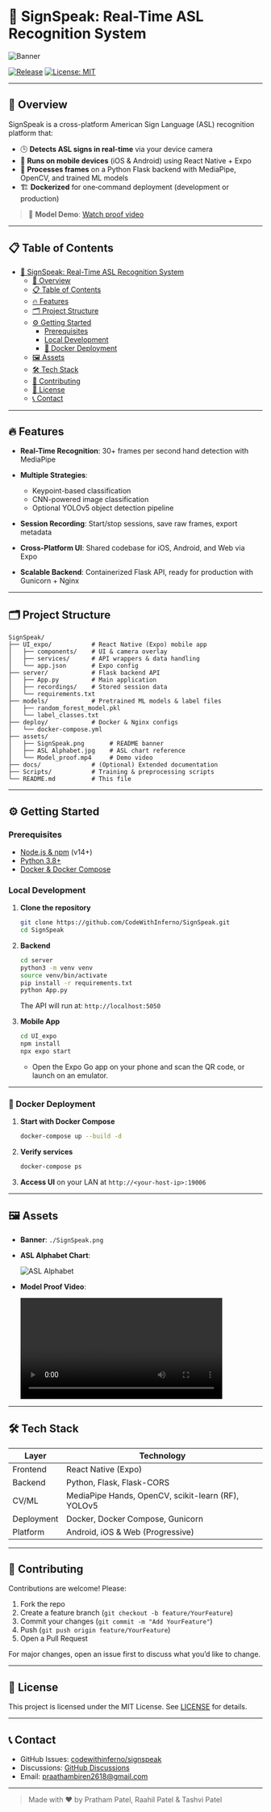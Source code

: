# 🧠 SignSpeak: Real-Time ASL Recognition System

![Banner](./SignSpeak.png)

[![Release](https://img.shields.io/github/v/release/CodeWithInferno/SignSpeak)](https://github.com/CodeWithInferno/SignSpeak/releases)
[![License: MIT](https://img.shields.io/badge/License-MIT-yellow.svg)](./LICENSE)

---

## 🚀 Overview

SignSpeak is a cross-platform American Sign Language (ASL) recognition platform that:

* 🕒 **Detects ASL signs in real-time** via your device camera
* 📱 **Runs on mobile devices** (iOS & Android) using React Native + Expo
* 🤖 **Processes frames** on a Python Flask backend with MediaPipe, OpenCV, and trained ML models
* 🏗️ **Dockerized** for one‑command deployment (development or production)

> 🎥 **Model Demo**: [Watch proof video](./Model_proof.mp4)

---

## 📋 Table of Contents

- [🧠 SignSpeak: Real-Time ASL Recognition System](#-signspeak-real-time-asl-recognition-system)
  - [🚀 Overview](#-overview)
  - [📋 Table of Contents](#-table-of-contents)
  - [🔥 Features](#-features)
  - [🗂 Project Structure](#-project-structure)
  - [⚙️ Getting Started](#️-getting-started)
    - [Prerequisites](#prerequisites)
    - [Local Development](#local-development)
    - [🐳 Docker Deployment](#-docker-deployment)
  - [🖼️ Assets](#️-assets)
  - [🛠️ Tech Stack](#️-tech-stack)
  - [🤝 Contributing](#-contributing)
  - [📖 License](#-license)
  - [📞 Contact](#-contact)

---

## 🔥 Features

* **Real-Time Recognition**: 30+ frames per second hand detection with MediaPipe
* **Multiple Strategies**:

  * Keypoint-based classification
  * CNN-powered image classification
  * Optional YOLOv5 object detection pipeline
* **Session Recording**: Start/stop sessions, save raw frames, export metadata
* **Cross-Platform UI**: Shared codebase for iOS, Android, and Web via Expo
* **Scalable Backend**: Containerized Flask API, ready for production with Gunicorn + Nginx

---

## 🗂 Project Structure

```
SignSpeak/
├── UI_expo/           # React Native (Expo) mobile app
│   ├── components/    # UI & camera overlay
│   ├── services/      # API wrappers & data handling
│   └── app.json       # Expo config
├── server/            # Flask backend API
│   ├── App.py         # Main application
│   ├── recordings/    # Stored session data
│   └── requirements.txt
├── models/            # Pretrained ML models & label files
│   ├── random_forest_model.pkl
│   └── label_classes.txt
├── deploy/            # Docker & Nginx configs
│   └── docker-compose.yml
├── assets/
│   ├── SignSpeak.png       # README banner
│   ├── ASL Alphabet.jpg    # ASL chart reference
│   └── Model_proof.mp4     # Demo video
├── docs/              # (Optional) Extended documentation
├── Scripts/           # Training & preprocessing scripts
└── README.md          # This file
```

---

## ⚙️ Getting Started

### Prerequisites

* [Node.js & npm](https://nodejs.org/) (v14+)
* [Python 3.8+](https://www.python.org/)
* [Docker & Docker Compose](https://docs.docker.com/)

### Local Development

1. **Clone the repository**

   ```bash
   git clone https://github.com/CodeWithInferno/SignSpeak.git
   cd SignSpeak
   ```

2. **Backend**

   ```bash
   cd server
   python3 -m venv venv
   source venv/bin/activate
   pip install -r requirements.txt
   python App.py
   ```

   The API will run at: `http://localhost:5050`

3. **Mobile App**

   ```bash
   cd UI_expo
   npm install
   npx expo start
   ```

   * Open the Expo Go app on your phone and scan the QR code, or launch on an emulator.

---

### 🐳 Docker Deployment

1. **Start with Docker Compose**

   ```bash
   docker-compose up --build -d
   ```
2. **Verify services**

   ```bash
   docker-compose ps
   ```
3. **Access UI** on your LAN at `http://<your-host-ip>:19006`

---

## 🖼️ Assets

* **Banner**: `./SignSpeak.png`

* **ASL Alphabet Chart**:

  ![ASL Alphabet](./ASL%20Alphabet.jpg)

* **Model Proof Video**:

  <video width="400" controls>
    <source src="./Model_proof.mp4" type="video/mp4">
    Your browser does not support the video tag.
  </video>

---

## 🛠️ Tech Stack

| Layer      | Technology                                         |
| ---------- | -------------------------------------------------- |
| Frontend   | React Native (Expo)                                |
| Backend    | Python, Flask, Flask-CORS                          |
| CV/ML      | MediaPipe Hands, OpenCV, scikit-learn (RF), YOLOv5 |
| Deployment | Docker, Docker Compose, Gunicorn                   |
| Platform   | Android, iOS & Web (Progressive)                   |

---

## 🤝 Contributing

Contributions are welcome! Please:

1. Fork the repo
2. Create a feature branch (`git checkout -b feature/YourFeature`)
3. Commit your changes (`git commit -m "Add YourFeature"`)
4. Push (`git push origin feature/YourFeature`)
5. Open a Pull Request

For major changes, open an issue first to discuss what you’d like to change.

---

## 📖 License

This project is licensed under the MIT License. See [LICENSE](./LICENSE) for details.

---

## 📞 Contact

* GitHub Issues: [codewithinferno/signspeak](https://github.com/CodeWithInferno/SignSpeak/issues)
* Discussions: [GitHub Discussions](https://github.com/CodeWithInferno/SignSpeak/discussions)
* Email: [praathambiren2618@gmail.com](mailto:prathambiren2618@gmail.com)

---

> Made with ❤️ by Pratham Patel, Raahil Patel & Tashvi Patel
